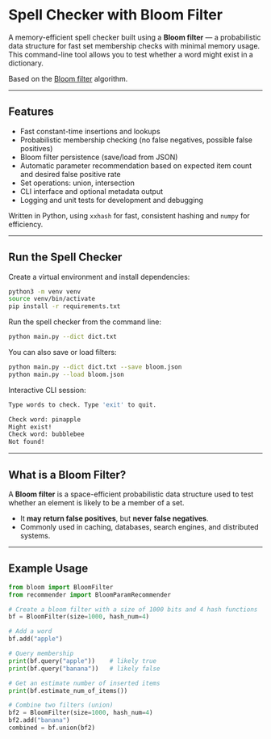 # Spell Checker with Bloom Filter

A memory-efficient spell checker built using a **Bloom filter** — a probabilistic data structure for fast set membership checks with minimal memory usage. This command-line tool allows you to test whether a word might exist in a dictionary.

Based on the [Bloom filter](https://en.wikipedia.org/wiki/Bloom_filter) algorithm.

---

## Features

- Fast constant-time insertions and lookups
- Probabilistic membership checking (no false negatives, possible false positives)
- Bloom filter persistence (save/load from JSON)
- Automatic parameter recommendation based on expected item count and desired false positive rate
- Set operations: union, intersection
- CLI interface and optional metadata output
- Logging and unit tests for development and debugging

Written in Python, using `xxhash` for fast, consistent hashing and `numpy` for efficiency.

---

## Run the Spell Checker

Create a virtual environment and install dependencies:

```bash
python3 -m venv venv
source venv/bin/activate
pip install -r requirements.txt
```

Run the spell checker from the command line:

```bash
python main.py --dict dict.txt

```

You can also save or load filters:

```bash
python main.py --dict dict.txt --save bloom.json
python main.py --load bloom.json

```

Interactive CLI session:
```bash
Type words to check. Type 'exit' to quit.

Check word: pinapple
Might exist!
Check word: bubblebee
Not found!
```
---

## What is a Bloom Filter?

A **Bloom filter** is a space-efficient probabilistic data structure used to test whether an element is likely to be a member of a set.

- It **may return false positives**, but **never false negatives**.
- Commonly used in caching, databases, search engines, and distributed systems.

---

## Example Usage

```python
from bloom import BloomFilter
from recommender import BloomParamRecommender

# Create a bloom filter with a size of 1000 bits and 4 hash functions
bf = BloomFilter(size=1000, hash_num=4)

# Add a word
bf.add("apple")

# Query membership 
print(bf.query("apple"))    # likely true
print(bf.query("banana"))   # likely false

# Get an estimate number of inserted items
print(bf.estimate_num_of_items())

# Combine two filters (union)
bf2 = BloomFilter(size=1000, hash_num=4)
bf2.add("banana")
combined = bf.union(bf2)